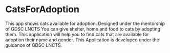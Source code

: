 # CatsForAdoption
This app shows cats available for adoption. Designed under the mentorship of GDSC LNCTS
You can give shelter, home and food to cats by adopting them. This application will help you to find cats that are available for adoption their name and gender. This Application
is developed under the guidance of GDSC LNCTS.
